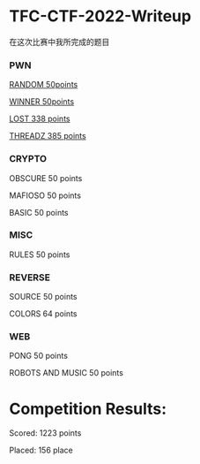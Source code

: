 # TFC-CTF-2022-Writeup

在这次比赛中我所完成的题目

### PWN

[RANDOM    50points](https://github.com/mcpivoy/TFC-CTF-2022-Writeup/tree/main/Pwn/RANDOM)

[WINNER    50points](https://github.com/mcpivoy/TFC-CTF-2022-Writeup/tree/main/Pwn/WINNER)

[LOST    338 points](https://github.com/mcpivoy/TFC-CTF-2022-Writeup/tree/main/Pwn/LOST)

[THREADZ 385 points](https://github.com/mcpivoy/TFC-CTF-2022-Writeup/tree/main/Pwn/THREADZ)

### CRYPTO

OBSCURE  50 points

MAFIOSO  50 points

BASIC    50 points

### MISC

RULES    50 points

### REVERSE 

SOURCE   50 points

COLORS   64 points

### WEB

PONG     50 points

ROBOTS AND MUSIC  50 points

# Competition Results:
Scored: 1223 points

Placed: 156 place
